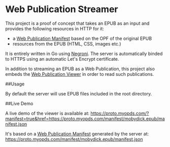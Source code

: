# Web Publication Streamer

This project is a proof of concept that takes an EPUB as an input and provides the following resources in HTTP for it:

- a [Web Publication Manifest](https://github.com/HadrienGardeur/webpub-manifest) based on the OPF of the original EPUB
- resources from the EPUB (HTML, CSS, images etc.)

It is entirely written in Go using [Negroni](https://github.com/urfave/negroni). The server is automatically binded to HTTPS using an automatic Let's Encrypt certificate.

In addition to streaming an EPUB as a Web Publication, this project also embeds the [Web Publication Viewer](https://github.com/HadrienGardeur/webpub-viewer) in order to read such publications.

##Usage

By default the server will use EPUB files included in the root directory.

##Live Demo

A live demo of the viewer is available at: https://proto.myopds.com/?manifest=true&href=https://proto.myopds.com/manifest/mobydick.epub/manifest.json

It's based on a [Web Publication Manifest](https://github.com/HadrienGardeur/webpub-manifest) generated by the server at: https://proto.myopds.com/manifest/mobydick.epub/manifest.json
